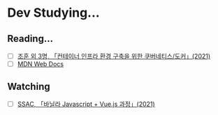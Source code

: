 # Dev Studying...

## Reading...

- [ ] [조훈 외 3명, 「컨테이너 인프라 환경 구축을 위한 쿠버네티스/도커」(2021)](k8s/Errors/Errors.md)
- [ ] [MDN Web Docs](mdn_web_docs/README.md)

## Watching

- [ ] [SSAC, 「바닐라 Javascript + Vue.js 과정」(2021)](vanilaJS_VueJS/README.md)
